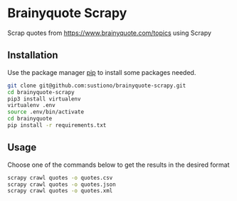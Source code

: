 # Brainyquote Scrapy

Scrap quotes from https://www.brainyquote.com/topics using Scrapy

## Installation

Use the package manager [pip](https://pip.pypa.io/en/stable/) to install some packages needed.

```bash
git clone git@github.com:sustiono/brainyquote-scrapy.git
cd brainyquote-scrapy
pip3 install virtualenv
virtualenv .env
source .env/bin/activate
cd brainyquote
pip install -r requirements.txt
```

## Usage
Choose one of the commands below to get the results in the desired format

```bash
scrapy crawl quotes -o quotes.csv
scrapy crawl quotes -o quotes.json
scrapy crawl quotes -o quotes.xml
```
